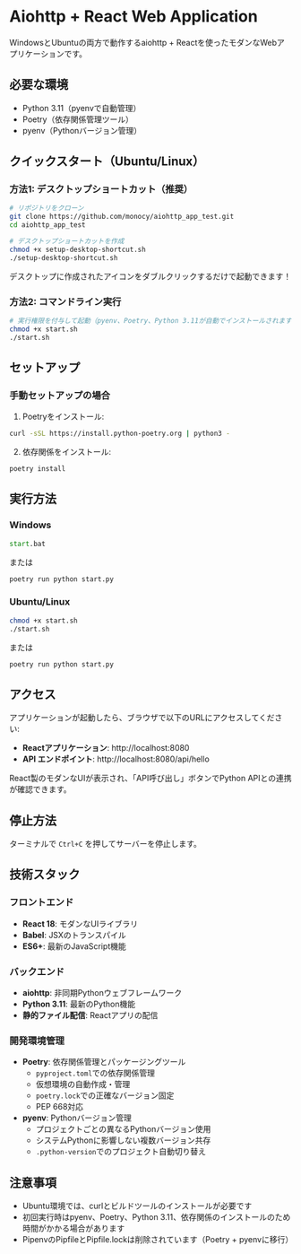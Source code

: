 # Aiohttp + React Web Application

WindowsとUbuntuの両方で動作するaiohttp + Reactを使ったモダンなWebアプリケーションです。

## 必要な環境

- Python 3.11（pyenvで自動管理）
- Poetry（依存関係管理ツール）
- pyenv（Pythonバージョン管理）

## クイックスタート（Ubuntu/Linux）

### 方法1: デスクトップショートカット（推奨）
```bash
# リポジトリをクローン
git clone https://github.com/monocy/aiohttp_app_test.git
cd aiohttp_app_test

# デスクトップショートカットを作成
chmod +x setup-desktop-shortcut.sh
./setup-desktop-shortcut.sh
```

デスクトップに作成されたアイコンをダブルクリックするだけで起動できます！

### 方法2: コマンドライン実行
```bash
# 実行権限を付与して起動（pyenv、Poetry、Python 3.11が自動でインストールされます）
chmod +x start.sh
./start.sh
```

## セットアップ

### 手動セットアップの場合
1. Poetryをインストール:
```bash
curl -sSL https://install.python-poetry.org | python3 -
```

2. 依存関係をインストール:
```bash
poetry install
```

## 実行方法

### Windows
```cmd
start.bat
```
または
```cmd
poetry run python start.py
```

### Ubuntu/Linux
```bash
chmod +x start.sh
./start.sh
```
または
```bash
poetry run python start.py
```

## アクセス

アプリケーションが起動したら、ブラウザで以下のURLにアクセスしてください:

- **Reactアプリケーション**: http://localhost:8080
- **API エンドポイント**: http://localhost:8080/api/hello

React製のモダンなUIが表示され、「API呼び出し」ボタンでPython APIとの連携が確認できます。

## 停止方法

ターミナルで `Ctrl+C` を押してサーバーを停止します。

## 技術スタック

### フロントエンド
- **React 18**: モダンなUIライブラリ
- **Babel**: JSXのトランスパイル
- **ES6+**: 最新のJavaScript機能

### バックエンド
- **aiohttp**: 非同期Pythonウェブフレームワーク
- **Python 3.11**: 最新のPython機能
- **静的ファイル配信**: Reactアプリの配信

### 開発環境管理
- **Poetry**: 依存関係管理とパッケージングツール
  - `pyproject.toml`での依存関係管理
  - 仮想環境の自動作成・管理
  - `poetry.lock`での正確なバージョン固定
  - PEP 668対応
- **pyenv**: Pythonバージョン管理
  - プロジェクトごとの異なるPythonバージョン使用
  - システムPythonに影響しない複数バージョン共存
  - `.python-version`でのプロジェクト自動切り替え

## 注意事項

- Ubuntu環境では、curlとビルドツールのインストールが必要です
- 初回実行時はpyenv、Poetry、Python 3.11、依存関係のインストールのため時間がかかる場合があります
- PipenvのPipfileとPipfile.lockは削除されています（Poetry + pyenvに移行）